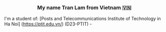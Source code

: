<h3 align="center">My name Tran Lam from Vietnam 🇻🇳 </h3>

I'm a student of: [Posts and Telecommunications Institute of Technology in Ha Noi] (https://ptit.edu.vn/) (D23-PTIT) -

